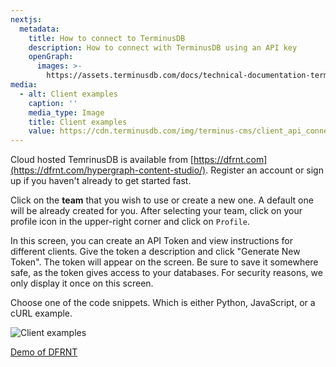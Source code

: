```yaml
---
nextjs:
  metadata:
    title: How to connect to TerminusDB
    description: How to connect with TerminusDB using an API key
    openGraph:
      images: >-
        https://assets.terminusdb.com/docs/technical-documentation-terminuscms-og.png
media:
  - alt: Client examples
    caption: ''
    media_type: Image
    title: Client examples
    value: https://cdn.terminusdb.com/img/terminus-cms/client_api_connection.jpeg
---
```


Cloud hosted TemrinusDB is available from [https://dfrnt.com](https://dfrnt.com/hypergraph-content-studio/). Register an account or sign up if you haven't already to get started fast.

Click on the **team** that you wish to use or create a new one. A default one will be already created for you. After selecting your team, click on your profile icon in the upper-right corner and click on `Profile`.

In this screen, you can create an API Token and view instructions for different clients. Give the token a description and click "Generate New Token". The token will appear on the screen. Be sure to save it somewhere safe, as the token gives access to your databases. For security reasons, we only display it once on this screen.

Choose one of the code snippets. Which is either Python, JavaScript, or a cURL example.

![Client examples](https://dfrnt.com/static/aea014768b104377ca7fb7ffd671029c/fee1b/screenshot-new-graph-workspaces.webp)

[Demo of DFRNT](https://dfrnt.com/demo/)